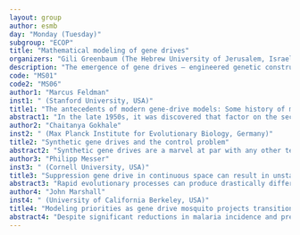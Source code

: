 ```yaml
---
layout: group
author: esmb
day: "Monday (Tuesday)"
subgroup: "ECOP"
title: "Mathematical modeling of gene drives"
organizers: "Gili Greenbaum (The Hebrew University of Jerusalem, Israel), Jaehee Kim (Cornell University, USA)"
description: "The emergence of gene drives – engineered genetic constructs that violate Mendelian inheritance – has generated much excitement for its potential application in suppression of disease vectors and invasive species, but it has also raised serious concerns of resistance evolution and spillover to non-target populations or species. Due to the risks involved in gene drive technology, gene drives have yet to be tested in the field. Consequently, mathematical models are the primary approach in which the behaviors of gene drives are currently studied. Building on earlier modeling work of segregation distortion and meiotic drives, divers modeling approaches have been developed in recent years aimed at investigating dynamics of gene drives, under different conditions and from various perspectives. In this mini-symposium, we will explore the history and the current state of mathematical gene drive models. In this pivotal moment, as gene drive technology nears the point of transition from the lab to the field, we will consider how novel modeling perspectives can shed light on key aspects of gene drive dynamics, and how gene drive deployment can be made safer and more efficient."
code: "MS01"
code2: "MS06"
author1: "Marcus Feldman"
inst1: " (Stanford University, USA)"
title1: "The antecedents of modern gene-drive models: Some history of meiotic drive models"
abstract1: "In the late 1950s, it was discovered that factor on the second chromosome of Drosophila melanogaster produced extreme departure from Mendelian segregation in males. This segregation distorter (SD) factor reached a frequency as high as 30 percent in some populations. In small isolated populations of Mus musculus a similar phenomenon, the t-factor, was found to be produce strong segregation distortion as well as infertility in males. Even earlier, segregation distortion has been observed in the XY sex determination of Drosophila pseudoobscura. In all cases models for the balance of pre- and post-zygotic types of selection were invoked to explain the existence of polymorphism for these “anti-Darwinian” meiotic drive phenomena. Dynamics of evolutionary genetic systems with Mendelian segregation are very special, and most well-known results in population genetic theory do not apply if there is meiotic drive. Modern approaches to gene-drive analysis have their antecedent in this early research."
author2: "Chaitanya Gokhale"
inst2: " (Max Planck Institute for Evolutionary Biology, Germany)"
title2: "Synthetic gene drives and the control problem"
abstract2: "Synthetic gene drives are a marvel at par with any other technologies with a capacity for massive global impact. However, the discussion about drive control or intervention dilemmas is not at the same level as with some other technologies that are further behind but overhyped, such as generalized AI. With mathematical models, we show the resultant dynamics of synthetic drive technologies given the forces ecological forces they may face in the wild- particularly mate choice, different mating systems and structured populations. We assess the risk of the drive succeeding, failing or going rogue. In closing, we discuss the control problem from AI while simultaneously acknowledging the differences between artificial and natural selection"
author3: "Philipp Messer"
inst3: " (Cornell University, USA)"
title3: "Suppression gene drive in continuous space can result in unstable persistence of both drive and wild‐type alleles"
abstract3: "Rapid evolutionary processes can produce drastically different outcomes when studied in panmictic population models vs. spatial models. One such process is gene drive, which describes the spread of “selfish” genetic elements through a population. Engineered gene drives are being considered for the suppression of disease vectors or invasive species. While laboratory experiments and modelling in panmictic populations have shown that such drives can rapidly eliminate a population, it remains unclear if these results translate to natural environments where individuals inhabit a continuous landscape. Using spatially explicit simulations, we show that the release of a suppression drive can result in what we term “chasing” dynamics, in which wild‐type individuals recolonize areas where the drive has locally eliminated the population. Despite the drive subsequently reconquering these areas, complete population suppression often fails to occur or is substantially delayed. This increases the likelihood that the drive is lost or that resistance evolves. We analyze how chasing dynamics are influenced by the type of drive, its efficiency, fitness costs, and ecological factors such as the maximal growth rate of the population and levels of dispersal and inbreeding. Our results demonstrate that the population dynamics of suppression gene drives are determined by a complex interplay of genetic and ecological factors, highlighting the need for realistic spatial modelling to predict the outcome of drive releases in natural populations."
author4: "John Marshall"
inst4: " (University of California Berkeley, USA)"
title4: "Modeling priorities as gene drive mosquito projects transition from lab to field"
abstract4: "Despite significant reductions in malaria incidence and prevalence over the last decade following the wide-spread distribution of long-lasting insecticide-treated nets, malaria is not expected to be eliminated with currently available tools. Consequently, there is interest in novel interventions that complement existing ones, including gene drive-modified mosquitoes. Mathematical modeling has a central role to play in determining the impact that gene drive systems could have, alongside other interventions, towards the goal of malaria elimination. In this talk, we survey modeling priorities as gene drive mosquito projects advance from the lab to the field. We begin by highlighting priorities in model building, including: i) capturing nuances in the inheritance-biasing impacts of gene drive systems, ii) incorporating data and insights on mosquito vector ecology, including life history, habitat distribution and movement patterns, and iii) aligning entomological models with detailed models of malaria transmission, including the impacts of currently available and novel interventions. We then highlight several priorities in model application as gene drive products advance from the lab to the field. These include informing target product profiles for gene drive products to assess when they satisfy safety and efficacy criteria, and informing the design of cage trials, field trials and eventually vector and disease control interventions. Other priorities include developing monitoring programs to assess the safety and efficacy of trials and interventions, developing surveillance programs to detect unintended spread, and addressing risk and regulatory questions requiring a quantitative analysis."
---
```

